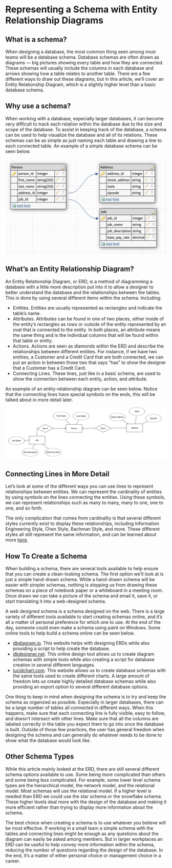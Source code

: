 # Representing a Schema with Entity Relationship Diagrams

## What is a schema?
When designing a database, the most common thing seen among most teams will be a database schema. Database schemas are often drawn as diagrams — big pictures showing every table and how they are connected. These schemas will usually include the columns in each database and arrows showing how a table relates to another table. There are a few different ways to draw out these diagrams, but in this article, we’ll cover an Entity Relationship Diagram, which is a slightly higher level than a basic database schema.

## Why use a schema?
When working with a database, especially larger databases, it can become very difficult to track each relation within the database due to the size and scope of the database. To assist in keeping track of the database, a schema can be used to help visualize the database and all of its relations. These schemas can be as simple as just naming each table and drawing a line to each connected table. An example of a simple database schema can be seen below.

![](./img/schema.png)

## What’s an Entity Relationship Diagram?
An Entity Relationship Diagram, or ERD, is a method of diagramming a database with a little more description put into it to allow a designer to better understand the database and the relationships between the tables. This is done by using several different items within the schema. Including:
* Entities. Entities are usually represented as rectangles and indicate the table’s name.
* Attributes. Attributes can be found in one of two places, either inside of the entity’s rectangles as rows or outside of the entity represented by an oval that is connected to the entity. In both places, an attribute means the same thing and is the individual columns that will be found within that table or entity.
* Actions. Actions are seen as diamonds within the ERD and describe the relationships between different entities. For instance, if we have two entities, a Customer and a Credit Card that are both connected, we can put an action in between those two that says “has” to show the designer that a Customer has a Credit Card.
* Connecting Lines. These lines, just like in a basic schema, are used to show the connection between each entity, action, and attribute.

An example of an entity-relationship diagram can be seen below. Notice that the connecting lines have special symbols on the ends, this will be talked about in more detail later.

![](./img/erd.webp)

## Connecting Lines in More Detail
Let’s look at some of the different ways you can use lines to represent relationships between entities. We can represent the cardinality of entities by using symbols on the lines connecting the entities. Using these symbols, we can represent relationships such as many to many, many to one, one to one, and so forth.

The only complication that comes from cardinality is that several different styles currently exist to display these relationships, including Information Engineering Style, Chen Style, Bachman Style, and more. These different styles all still represent the same information, and can be learned about more [here](https://www.lucidchart.com/pages/er-diagrams#section_5).

## How To Create a Schema
When building a schema, there are several tools available to help ensure that you can create a clean-looking schema. The first option we’ll look at is just a simple hand-drawn schema. While a hand-drawn schema will be easier with simpler schemas, nothing is stopping us from drawing these schemas on a piece of notebook paper or a whiteboard in a meeting room. Once drawn we can take a picture of the schema and email it, save it, or start translating it into a web-designed schema.

A web designed schema is a schema designed on the web. There is a large variety of different tools available to start creating schemas online, and it’s all a matter of personal preference for which one to use. At the end of the day, someone could even make a schema using paint on Windows. Some online tools to help build a schema online can be seen below.
* [dbdiagram.io](https://dbdiagram.io/home). This website helps with designing ERDs while also providing a script to help create the database.
* [dbdesigner.net](https://www.dbdesigner.net/). This online design tool allows us to create diagram schemas with simple tools while also creating a script for database creation in several different languages.
* [lucidchart.com](https://www.lucidchart.com/pages/examples/database-design-tool). This website allows us to create database schemas with the same tools used to create different charts. A large amount of freedom lets us create highly detailed database schemas while also providing an export option to several different database options.

One thing to keep in mind when designing the schema is to try and keep the schema as organized as possible. Especially in larger databases, there can be a large number of tables all connected in different ways. When this happens, make sure that each connecting line is fully visible, easy to follow, and doesn’t intersect with other lines. Make sure that all the columns are labeled correctly in the table you expect them to go into once the database is built. Outside of those few practices, the user has general freedom when designing the schema and can generally do whatever needs to be done to show what the database would look like.

## Other Schema Types
While this article mainly looked at the ERD, there are still several different schema options available to use. Some being more complicated than others and some being less complicated. For example, some lower level schema types are the hierarchical model, the network model, and the relational model. Most schemas will use the relational model. If a higher level is needed than ERD we could use the star schema or the snowflake schema. These higher levels deal more with the design of the database and making it more efficient rather than trying to display more information about the schema.

The best choice when creating a schema is to use whatever you believe will be most effective. If working in a small team a simple schema with the tables and connecting lines might be enough as any questions about the diagram can easily be asked among members. But in larger workplaces an ERD can be useful to help convey more information within the schema, reducing the number of questions regarding the design of the database. In the end, it’s a matter of either personal choice or management choice in a career.

